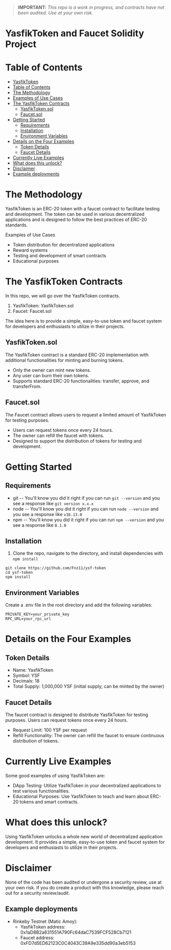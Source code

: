 > **IMPORTANT:** *This repo is a work in progress, and contracts have not been audited. Use at your own risk.*

# YasfikToken and Faucet Solidity Project

# Table of Contents
- [YasfikToken](#yasfiktoken-and-faucet-solidity-project)
- [Table of Contents](#table-of-contents)
- [The Methodology](#the-methodology)
- [Examples of Use Cases]()
- [The YasfikToken Contracts](#the-yasfiktoken-contracts)
  - [YasfikToken.sol](#yasfiktokensol)
  - [Faucet.sol](#faucetsol)
- [Getting Started](#getting-started)
  - [Requirements](#requirements)
  - [Installation](#installation)
  - [Environment Variables](#environment-variables)
- [Details on the Four Examples](#details-on-the-four-examples)
  - [Token Details](#token-details)
  - [Faucet Details](#faucet-details)
- [Currently Live Examples](#currently-live-examples)
- [What does this unlock?](#what-does-this-unlock)
- [Disclaimer](#disclaimer)
- [Example deployments](#example-deployments)

# The Methodology

YasfikToken is an ERC-20 token with a faucet contract to facilitate testing and development. The token can be used in various decentralized applications and is designed to follow the best practices of ERC-20 standards.

Examples of Use Cases
- Token distribution for decentralized applications
- Reward systems
- Testing and development of smart contracts
- Educational purposes

# The YasfikToken Contracts

In this repo, we will go over the YasfikToken contracts.

1. YasfikToken: YasfikToken.sol
2. Faucet: Faucet.sol

The idea here is to provide a simple, easy-to-use token and faucet system for developers and enthusiasts to utilize in their projects.

## YasfikToken.sol
The YasfikToken contract is a standard ERC-20 implementation with additional functionalities for minting and burning tokens.
- Only the owner can mint new tokens.
- Any user can burn their own tokens.
- Supports standard ERC-20 functionalities: transfer, approve, and transferFrom.

## Faucet.sol
The Faucet contract allows users to request a limited amount of YasfikToken for testing purposes.
- Users can request tokens once every 24 hours.
- The owner can refill the faucet with tokens.
- Designed to support the distribution of tokens for testing and development.

# Getting Started
## Requirements
- git
-- You'll know you did it right if you can run `git --version` and you see a response like `git version x.x.x`
- node
-- You'll know you did it right if you can run `node --version` and you see a response like `v16.13.0`
- npm
-- You'll know you did it right if you can run `npm --version` and you see a response like `8.1.0`

## Installation

1. Clone the repo, navigate to the directory, and install dependencies with `npm install`
```
git clone https://github.com/Fnz11/ysf-token
cd ysf-token
npm install
```

## Environment Variables
Create a .env file in the root directory and add the following variables:
```
PRIVATE_KEY=your_private_key
RPC_URL=your_rpc_url
```

# Details on the Four Examples 

## Token Details
- Name: YasfikToken
- Symbol: YSF
- Decimals: 18
- Total Supply: 1,000,000 YSF (initial supply, can be minted by the owner)

## Faucet Details
The faucet contract is designed to distribute YasfikToken for testing purposes. Users can request tokens once every 24 hours.
- Request Limit: 100 YSF per request
- Refill Functionality: The owner can refill the faucet to ensure continuous distribution of tokens.

# Currently Live Examples
Some good examples of using YasfikToken are:
- DApp Testing: Utilize YasfikToken in your decentralized applications to test various functionalities.
- Educational Purposes: Use YasfikToken to teach and learn about ERC-20 tokens and smart contracts.

# What does this unlock?

Using YasfikToken unlocks a whole new world of decentralized application development. It provides a simple, easy-to-use token and faucet system for developers and enthusiasts to utilize in their projects.

# Disclaimer 

None of the code has been audited or undergone a security review, use at your own risk. If you do create a product with this knowledge, please reach out for a security review/audit.

## Example deployments
- Rinkeby Testnet (Matic Amoy):
  - YasfikToken address: 0x1aD8B2a631551A790Fc64daC7539FCF528Cb7121
  - Faucet address: 0xFD7d5ED62123C0C4043C39A9e335dd90a3eb5153
